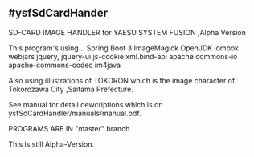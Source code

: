 #ysfSdCardHander
---
SD-CARD IMAGE HANDLER for YAESU SYSTEM FUSION ,Alpha Version

This program's using... Spring Boot 3 ImageMagick OpenJDK lombok webjars jquery, jquery-ui js-cookie xml.bind-api apache commons-io apache-commons-codec im4java

Also using illustrations of TOKORON which is the image character of Tokorozawa City ,Saitama Prefecture.

See manual for detail dewcriptions which is on ysfSdCardHandler/manuals/manual.pdf.

PROGRAMS ARE IN "master" branch.

This is still Alpha-Version.
